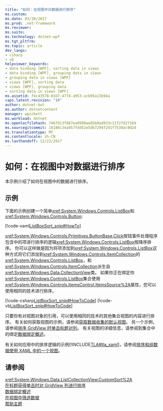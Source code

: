 ```yaml
---
title: "如何：在视图中对数据进行排序"
ms.custom: 
ms.date: 03/30/2017
ms.prod: .net-framework
ms.reviewer: 
ms.suite: 
ms.technology: dotnet-wpf
ms.tgt_pltfrm: 
ms.topic: article
dev_langs:
- csharp
- vb
helpviewer_keywords:
- data binding [WPF], sorting data in views
- data binding [WPF], grouping data in views
- grouping data in views [WPF]
- views [WPF], sorting data
- views [WPF], grouping data
- sorting data in views [WPF]
ms.assetid: f4c43578-01b7-4774-a953-acb95a13b94a
caps.latest.revision: "18"
author: dotnet-bot
ms.author: dotnetcontent
manager: wpickett
ms.workload: dotnet
ms.openlocfilehash: 7467913f867ea0990ae85b0ad933c11f2fd271b9
ms.sourcegitcommit: 16186c34a957fdd52e5db7294f291f7530ac9d24
ms.translationtype: MT
ms.contentlocale: zh-CN
ms.lasthandoff: 12/22/2017
---
```

# <a name="how-to-sort-data-in-a-view"></a>如何：在视图中对数据进行排序
本示例介绍了如何在视图中的数据进行排序。  
  
## <a name="example"></a>示例  
 下面的示例创建一个简单<xref:System.Windows.Controls.ListBox>和<xref:System.Windows.Controls.Button>:  
  
 [!code-xaml[ListBoxSort_snip#HowTo](../../../../samples/snippets/csharp/VS_Snippets_Wpf/ListBoxSort_snip/CSharp/Window1.xaml#howto)]  
  
 <xref:System.Windows.Controls.Primitives.ButtonBase.Click>按钮事件处理程序包含中的项进行排序的逻辑<xref:System.Windows.Controls.ListBox>按降序排序。 你可以这样做是因为将项添加到<xref:System.Windows.Controls.ListBox>这种方式将它们添加到<xref:System.Windows.Controls.ItemCollection>的<xref:System.Windows.Controls.ListBox>，和<xref:System.Windows.Controls.ItemCollection>派生自<xref:System.Windows.Data.CollectionView>类。 如果你正在绑定你<xref:System.Windows.Controls.ListBox>集合使用<xref:System.Windows.Controls.ItemsControl.ItemsSource%2A>属性，您可以使用相同的技术进行排序。  
  
 [!code-csharp[ListBoxSort_snip#HowToCode](../../../../samples/snippets/csharp/VS_Snippets_Wpf/ListBoxSort_snip/CSharp/Window1.xaml.cs#howtocode)]
 [!code-vb[ListBoxSort_snip#HowToCode](../../../../samples/snippets/visualbasic/VS_Snippets_Wpf/ListBoxSort_snip/visualbasic/window1.xaml.vb#howtocode)]  
  
 只要你有对视图对象的引用，可以使用相同的技术的其他集合视图的内容进行排序。 有关如何获取视图的示例，请参阅[获取数据收集的默认视图](../../../../docs/framework/wpf/data/how-to-get-the-default-view-of-a-data-collection.md)。 另一个示例，请参阅[排序 GridView 时单击标题对列](../../../../docs/framework/wpf/controls/how-to-sort-a-gridview-column-when-a-header-is-clicked.md)。 有关视图的详细信息，请参阅到集合中的绑定[数据绑定概述](../../../../docs/framework/wpf/data/data-binding-overview.md)。  
  
 有关如何应用中的排序逻辑的示例[!INCLUDE[TLA#tla_xaml](../../../../includes/tlasharptla-xaml-md.md)]，请参阅[排序和组数据使用 XAML 中的一个视图](../../../../docs/framework/wpf/data/how-to-sort-and-group-data-using-a-view-in-xaml.md)。  
  
## <a name="see-also"></a>请参阅  
 <xref:System.Windows.Data.ListCollectionView.CustomSort%2A>  
 [在标题获得单击时对 GridView 列进行排序](../../../../docs/framework/wpf/controls/how-to-sort-a-gridview-column-when-a-header-is-clicked.md)  
 [数据绑定概述](../../../../docs/framework/wpf/data/data-binding-overview.md)  
 [在视图中筛选数据](../../../../docs/framework/wpf/data/how-to-filter-data-in-a-view.md)  
 [帮助主题](../../../../docs/framework/wpf/data/data-binding-how-to-topics.md)
